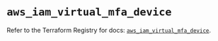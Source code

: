 # `aws_iam_virtual_mfa_device`

Refer to the Terraform Registry for docs: [`aws_iam_virtual_mfa_device`](https://registry.terraform.io/providers/hashicorp/aws/4.54.0/docs/resources/iam_virtual_mfa_device).
